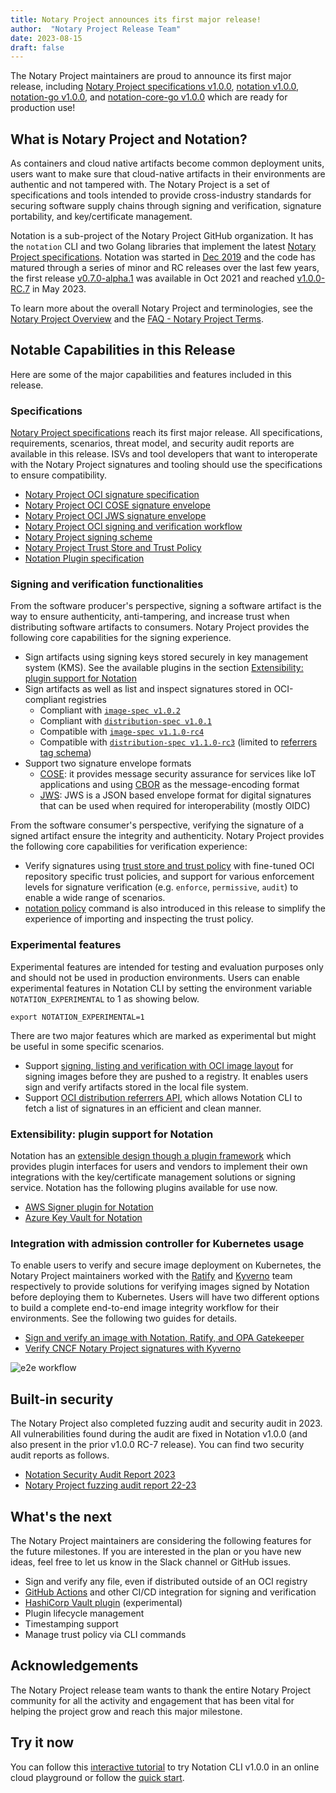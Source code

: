```yaml
---
title: Notary Project announces its first major release!
author:  "Notary Project Release Team"
date: 2023-08-15
draft: false
---
```


The Notary Project maintainers are proud to announce its first major release, including [Notary Project specifications v1.0.0](https://github.com/notaryproject/specifications/releases/tag/v1.0.0), [notation v1.0.0](https://github.com/notaryproject/notation/releases/tag/v1.0.0), [notation-go v1.0.0](https://github.com/notaryproject/notation-go/releases/tag/v1.0.0), and [notation-core-go v1.0.0](https://github.com/notaryproject/notation-core-go/releases/tag/v1.0.0) which are ready for production use!

## What is Notary Project and Notation?

As containers and cloud native artifacts become common deployment units, users want to make sure that cloud-native artifacts in their environments are authentic and not tampered with. The Notary Project is a set of specifications and tools intended to provide cross-industry standards for securing software supply chains through signing and verification, signature portability, and key/certificate management. 

Notation is a sub-project of the Notary Project GitHub organization. It has the `notation` CLI and two Golang libraries that implement the latest [Notary Project specifications](https://github.com/notaryproject/specifications/releases/tag/v1.0.0). Notation was started in [Dec 2019](https://github.com/notaryproject/meeting-notes/blob/main/meeting-notes-2019.md#notary-v2-kickoff-meeting) and the code  has matured through a series of minor and RC releases over the last few years, the first release [v0.7.0-alpha.1](https://notaryproject.dev/blog/2021/announcing-notation-alpha1/) was available in Oct 2021 and reached [v1.0.0-RC.7](https://notaryproject.dev/blog/2023/announcing-notation-rc6/) in May 2023.

To learn more about the overall Notary Project and terminologies, see the [Notary Project Overview](https://github.com/notaryproject/.github#notary-project-overview) and the [FAQ - Notary Project Terms](https://notaryproject.dev/docs/faq/#notary-project-terms).

## Notable Capabilities in this Release

Here are some of the major capabilities and features included in this release.

### Specifications

[Notary Project specifications](https://github.com/notaryproject/specifications/releases/tag/v1.0.0) reach its first major release. All specifications, requirements, scenarios, threat model, and security audit reports are available in this release. ISVs and tool developers that want to interoperate with the Notary Project signatures and tooling should use the specifications to ensure compatibility.

- [Notary Project OCI signature specification](https://github.com/notaryproject/specifications/blob/v1.0.0/specs/signature-specification.md)
- [Notary Project OCI COSE signature envelope](https://github.com/notaryproject/specifications/blob/v1.0.0/specs/signature-envelope-cose.md)
- [Notary Project OCI JWS signature envelope](https://github.com/notaryproject/specifications/blob/v1.0.0/specs/signature-envelope-jws.md)
- [Notary Project OCI signing and verification workflow](https://github.com/notaryproject/specifications/blob/v1.0.0/specs/signing-and-verification-workflow.md)
- [Notary Project signing scheme](https://github.com/notaryproject/specifications/blob/v1.0.0/specs/signing-scheme.md)
- [Notary Project Trust Store and Trust Policy](https://github.com/notaryproject/specifications/blob/v1.0.0/specs/trust-store-trust-policy.md)
- [Notation Plugin specification](https://github.com/notaryproject/specifications/blob/v1.0.0/specs/plugin-extensibility.md)

### Signing and verification functionalities

From the software producer's perspective, signing a software artifact is the way to ensure authenticity, anti-tampering, and increase trust when distributing software artifacts to consumers. Notary Project provides the following core capabilities for the signing experience.

- Sign artifacts using signing keys stored securely in key management system (KMS). See the available plugins in the section [Extensibility: plugin support for Notation](#extensibility-plugin-support-for-notation)
- Sign artifacts as well as list and inspect signatures stored in OCI-compliant registries
    - Compliant with [`image-spec v1.0.2`](https://github.com/opencontainers/image-spec/tree/v1.0.2)
    - Compliant with [`distribution-spec v1.0.1`](https://github.com/opencontainers/distribution-spec/tree/v1.0.1)
    - Compatible with [`image-spec v1.1.0-rc4`](https://github.com/opencontainers/image-spec/tree/v1.1.0-rc4)
    - Compatible with [`distribution-spec v1.1.0-rc3`](https://github.com/opencontainers/distribution-spec/tree/v1.1.0-rc3) (limited to [referrers tag schema](https://github.com/opencontainers/distribution-spec/blob/v1.1.0-rc3/spec.md#referrers-tag-schema))
- Support two signature envelope formats 
    - [COSE](https://github.com/notaryproject/notaryproject/blob/v1.0.0/specs/signature-envelope-cose.md): it provides message security assurance for services like IoT applications and using [CBOR](https://datatracker.ietf.org/doc/html/rfc8152) as the message-encoding format
    - [JWS](https://github.com/notaryproject/notaryproject/blob/v1.0.0/specs/signature-envelope-jws.md): JWS is a JSON based envelope format for digital signatures that can be used when required for interoperability (mostly OIDC)

From the software consumer's perspective, verifying the signature of a signed artifact ensure the integrity and authenticity. Notary Project provides the following core capabilities for verification experience:

- Verify signatures using [trust store and trust policy](https://github.com/notaryproject/specifications/blob/v1.0.0/specs/trust-store-trust-policy.md) with fine-tuned OCI repository specific trust policies, and support for various enforcement levels for signature verification (e.g. `enforce`, `permissive`, `audit`) to enable a wide range of scenarios. 
- [notation policy](https://notaryproject.dev/docs/cli-reference/notation_policy/) command is also introduced in this release to simplify the experience of importing and inspecting the trust policy.

### Experimental features

Experimental features are intended for testing and evaluation purposes only and should not be used in production environments. Users can enable experimental features in Notation CLI by setting the environment variable `NOTATION_EXPERIMENTAL` to 1 as showing below.

```
export NOTATION_EXPERIMENTAL=1
```

There are two major features which are marked as experimental but might be useful in some specific scenarios.
 
- Support [signing, listing and verification with OCI image layout](https://notaryproject.dev/docs/how-to/oci-image-layout/) for signing images before they are pushed to a registry. It enables users sign and verify artifacts stored in the local file system.
- Support [OCI distribution referrers API](https://github.com/opencontainers/distribution-spec/blob/v1.1.0-rc2/spec.md#enabling-the-referrers-api), which allows Notation CLI to fetch a list of signatures in an efficient and clean manner.

### Extensibility: plugin support for Notation

Notation has an [extensible design though a plugin framework](https://github.com/notaryproject/specifications/blob/v1.0.0/specs/plugin-extensibility.md) which provides plugin interfaces for users and vendors to implement their own integrations with the key/certificate management solutions or signing service. Notation has the following plugins available for use now.

- [AWS Signer plugin for Notation](https://docs.aws.amazon.com/signer/latest/developerguide/Welcome.html)
- [Azure Key Vault for Notation](https://learn.microsoft.com/en-us/azure/container-registry/container-registry-tutorial-sign-build-push)

### Integration with admission controller for Kubernetes usage

To enable users to verify and secure image deployment on Kubernetes, the Notary Project maintainers worked with the [Ratify](https://github.com/deislabs/ratify) and [Kyverno](https://kyverno.io/) team respectively to provide solutions for verifying images signed by Notation before deploying them to Kubernetes. Users will have two different options to build a complete end-to-end image integrity workflow for their environments. See the following two guides for details.

- [Sign and verify an image with Notation, Ratify, and OPA Gatekeeper](https://ratify.dev/blog/sign-and-verify-image-with-notation-ratify)
- [Verify CNCF Notary Project signatures with Kyverno](https://kyverno.io/docs/writing-policies/verify-images/notary/)

![e2e workflow](/e2e-workflow.png)

## Built-in security

The Notary Project also completed fuzzing audit and security audit in 2023. All vulnerabilities found during the audit are fixed in Notation v1.0.0 (and also present in the prior v1.0.0 RC-7 release). You can find two security audit reports as follows.

- [Notation Security Audit Report 2023](https://github.com/notaryproject/notaryproject/blob/main/security/reports/audit/ADA-notation-security-audit-23.pdf)
- [Notary Project fuzzing audit report 22-23](https://github.com/notaryproject/notaryproject/tree/main/security/reports/fuzzing/ADA-fuzzing-audit-22-23.pdf)

## What's the next

The Notary Project maintainers are considering the following features for the future milestones. If you are interested in the plan or you have new ideas, feel free to let us know in the Slack channel or GitHub issues.

- Sign and verify any file, even if distributed outside of an OCI registry
- [GitHub Actions](https://github.com/notaryproject/notation-action) and other CI/CD integration for signing and verification
- [HashiCorp Vault plugin](https://github.com/notaryproject/notation-hashicorp-vault) (experimental)
- Plugin lifecycle management
- Timestamping support
- Manage trust policy via CLI commands

## Acknowledgements

The Notary Project release team wants to thank the entire Notary Project community for all the activity and engagement that has been vital for helping the project grow and reach this major milestone.

## Try it now

You can follow this [interactive tutorial](https://killercoda.com/notaryproject/scenario/notation) to try Notation CLI v1.0.0 in an online cloud playground or follow the [quick start](https://notaryproject.dev/docs/quickstart/).